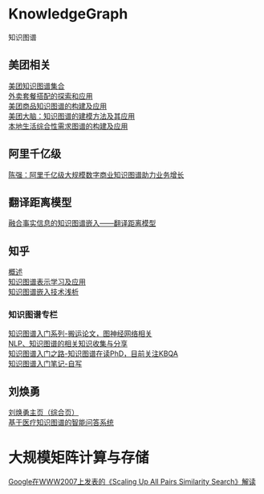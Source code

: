# KnowledgeGraph
知识图谱

## 美团相关
[美团知识图谱集合](https://tech.meituan.com/tags/%E7%9F%A5%E8%AF%86%E5%9B%BE%E8%B0%B1.html)</br>
[外卖套餐搭配的探索和应用](https://tech.meituan.com/2021/05/27/set-meal-recommendation.html)</br>
[美团商品知识图谱的构建及应用](https://tech.meituan.com/2021/09/02/meituan-commodity-nlp-practice.html)</br>
[美团大脑：知识图谱的建模方法及其应用](https://tech.meituan.com/2018/11/01/meituan-ai-nlp.html)</br>
[本地生活综合性需求图谱的构建及应用](https://tech.meituan.com/2021/07/15/construction-and-application-of-lifestyle-general-needs-net.html)</br>

## 阿里千亿级
[陈强：阿里千亿级大规模数字商业知识图谱助力业务增长](https://mp.weixin.qq.com/s/CcOyirw8WDPK1SS5IK4g0w)</br>

## 翻译距离模型
[融合事实信息的知识图谱嵌入——翻译距离模型](https://www.omegaxyz.com/2020/01/12/kge-translational-distance-models/)</br>

## 知乎
[概述](https://zhuanlan.zhihu.com/p/339053474)</br>
[知识图谱表示学习及应用](https://zhuanlan.zhihu.com/p/347578671)</br>
[知识图谱嵌入技术浅析](https://zhuanlan.zhihu.com/p/112222319)</br>
### 知识图谱专栏
[知识图谱入门系列-搬运论文，图神经网络相关](https://www.zhihu.com/column/c_1444217987779325952)</br>
[NLP、知识图谱的相关知识收集与分享](https://www.zhihu.com/column/c_1292887950884102144)</br>
[知识图谱入门之路-知识图谱在读PhD，目前关注KBQA](https://www.zhihu.com/column/c_1257041630369779712)</br>
[知识图谱入门笔记-自写](https://www.zhihu.com/column/c_211846834)</br>

## 刘焕勇
[刘焕勇主页（综合页）](https://liuhuanyong.github.io/)</br>
[基于医疗知识图谱的智能问答系统](https://github.com/liuhuanyong/QASystemOnMedicalKG)</br>

# 大规模矩阵计算与存储
[Google在WWW2007上发表的《Scaling Up All Pairs Similarity Search》解读](https://www.it610.com/article/1304766583133999104.htm)</br>
